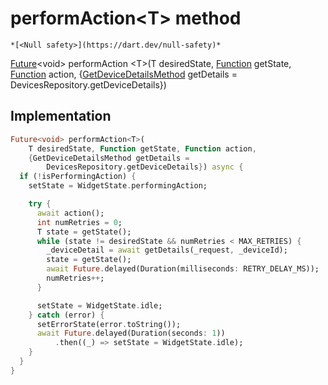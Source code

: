 


# performAction&lt;T> method




    *[<Null safety>](https://dart.dev/null-safety)*




[Future](https://api.flutter.dev/flutter/dart-async/Future-class.html)&lt;void> performAction
&lt;T>(T desiredState, [Function](https://api.flutter.dev/flutter/dart-core/Function-class.html) getState, [Function](https://api.flutter.dev/flutter/dart-core/Function-class.html) action, {[GetDeviceDetailsMethod](../../providers_device_provider/GetDeviceDetailsMethod.md) getDetails = DevicesRepository.getDeviceDetails})








## Implementation

```dart
Future<void> performAction<T>(
    T desiredState, Function getState, Function action,
    {GetDeviceDetailsMethod getDetails =
        DevicesRepository.getDeviceDetails}) async {
  if (!isPerformingAction) {
    setState = WidgetState.performingAction;

    try {
      await action();
      int numRetries = 0;
      T state = getState();
      while (state != desiredState && numRetries < MAX_RETRIES) {
        _deviceDetail = await getDetails(_request, _deviceId);
        state = getState();
        await Future.delayed(Duration(milliseconds: RETRY_DELAY_MS));
        numRetries++;
      }

      setState = WidgetState.idle;
    } catch (error) {
      setErrorState(error.toString());
      await Future.delayed(Duration(seconds: 1))
          .then((_) => setState = WidgetState.idle);
    }
  }
}
```







